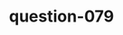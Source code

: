 ---
layout: question
title: question-079
number: 079
question: Name one of Marvel's Avengers.
answer1: Captain America | 22
answer2: Iron Man | 22
answer3: Black Panther | 20
answer4: The Hulk | 15
answer5: Black Widow | 9
answer6: Spiderman | 3
answer7: Hawkeye | 3
answer8:
answer9:
answer10:
---